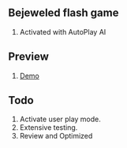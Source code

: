 ## Bejeweled flash game

1. Activated with AutoPlay AI


## Preview

1. [Demo](http://samarpanda.com/jewel/)



## Todo

1. Activate user play mode.
1. Extensive testing.
1. Review and Optimized

